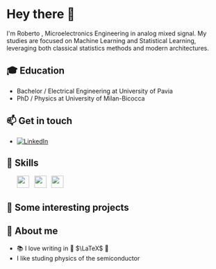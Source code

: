 # Hey there 👋

I'm Roberto , Microelectronics Engineering in analog mixed signal.
My studies are focused on Machine Learning and Statistical Learning, leveraging both classical statistics methods and modern architectures.

## 🎓 **Education**

 - Bachelor / Electrical Engineering at University of Pavia
 - PhD / Physics at University of Milan-Bicocca

## 📫 **Get in touch**

- [![LinkedIn](https://img.shields.io/badge/-LinkedIn-blue?style=flat&logo=Linkedin&logoColor=white)](https://www.linkedin.com/in/roberto-di-lorenzo-phd-0b841997/)

## 🚀 **Skills**

<ul>
        <img src='https://cdn.jsdelivr.net/gh/devicons/devicon/icons/python/python-original.svg' height='28'>  &nbsp 
        <img src='https://cdn.jsdelivr.net/gh/devicons/devicon/icons/matlab/matlab-original.svg' height='28'>  &nbsp
        <img src='https://cdn.jsdelivr.net/gh/devicons/devicon/icons/cplusplus/cplusplus-original.svg' height='28'>  &nbsp 
</ul>

## 📌 **Some interesting projects**

<!--
**RobertoDiLorenzo/RobertoDiLorenzo** is a ✨ _special_ ✨ repository because its `README.md` (this file) appears on your GitHub profile.

Here are some ideas to get you started:

- 🔭 I’m currently working on ...
- 🌱 I’m currently learning ...
- 👯 I’m looking to collaborate on ...
- 🤔 I’m looking for help with ...
- 💬 Ask me about ...
- 📫 How to reach me: ...
- 😄 Pronouns: ...
- ⚡ Fun fact: ...
-->

## 🧠 **About me**
- 📚 I love writing in 📖 $\LaTeX$ 📖
- I like studing physics of the semiconductor
